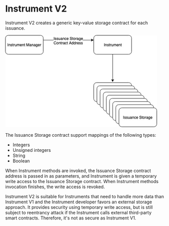 # Instrument V2

Instrument V2 creates a generic key-value storage contract for each issuance.

![](../../.gitbook/assets/instrument-v2-1.jpg)

The Issuance Storage contract support mappings of the following types:

* Integers
* Unsigned integers
* String
* Boolean

When Instrument methods are invoked, the Issuance Storage contract address is passed in as parameters, and Instrument is given a temporary write access to the Issuance Storage contract. When Instrument methods invocation finishes, the write access is revoked.

Instrument V2 is suitable for Instruments that need to handle more data than Instrument V1 and the Instrument developer favors an external storage approach. It provides security using temporary write access, but is still subject to reentrancy attack if the Instrument calls external third-party smart contracts. Therefore, it's not as secure as Instrument V1.

